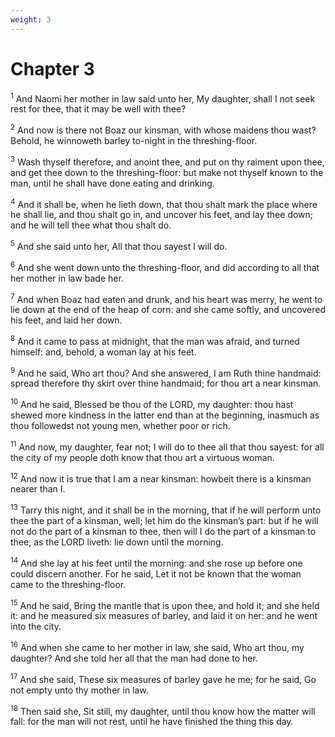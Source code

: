 ```yaml
---
weight: 3
---
```


# Chapter 3

<sup>1</sup> And Naomi her mother in law said unto her, My daughter, shall I not seek rest for thee, that it may be well with thee? 

<sup>2</sup> And now is there not Boaz our kinsman, with whose maidens thou wast? Behold, he winnoweth barley to-night in the threshing-floor. 

<sup>3</sup> Wash thyself therefore, and anoint thee, and put on thy raiment upon thee, and get thee down to the threshing-floor: but make not thyself known to the man, until he shall have done eating and drinking. 

<sup>4</sup> And it shall be, when he lieth down, that thou shalt mark the place where he shall lie, and thou shalt go in, and uncover his feet, and lay thee down; and he will tell thee what thou shalt do. 

<sup>5</sup> And she said unto her, All that thou sayest I will do. 

<sup>6</sup> And she went down unto the threshing-floor, and did according to all that her mother in law bade her. 

<sup>7</sup> And when Boaz had eaten and drunk, and his heart was merry, he went to lie down at the end of the heap of corn: and she came softly, and uncovered his feet, and laid her down. 

<sup>8</sup> And it came to pass at midnight, that the man was afraid, and turned himself: and, behold, a woman lay at his feet. 

<sup>9</sup> And he said, Who art thou? And she answered, I am Ruth thine handmaid: spread therefore thy skirt over thine handmaid; for thou art a near kinsman. 

<sup>10</sup> And he said, Blessed be thou of the LORD, my daughter: thou hast shewed more kindness in the latter end than at the beginning, inasmuch as thou followedst not young men, whether poor or rich. 

<sup>11</sup> And now, my daughter, fear not; I will do to thee all that thou sayest: for all the city of my people doth know that thou art a virtuous woman. 

<sup>12</sup> And now it is true that I am a near kinsman: howbeit there is a kinsman nearer than I. 

<sup>13</sup> Tarry this night, and it shall be in the morning, that if he will perform unto thee the part of a kinsman, well; let him do the kinsman’s part: but if he will not do the part of a kinsman to thee, then will I do the part of a kinsman to thee, as the LORD liveth: lie down until the morning. 

<sup>14</sup> And she lay at his feet until the morning: and she rose up before one could discern another. For he said, Let it not be known that the woman came to the threshing-floor. 

<sup>15</sup> And he said, Bring the mantle that is upon thee, and hold it; and she held it: and he measured six measures of barley, and laid it on her: and he went into the city. 

<sup>16</sup> And when she came to her mother in law, she said, Who art thou, my daughter? And she told her all that the man had done to her. 

<sup>17</sup> And she said, These six measures of barley gave he me; for he said, Go not empty unto thy mother in law. 

<sup>18</sup> Then said she, Sit still, my daughter, until thou know how the matter will fall: for the man will not rest, until he have finished the thing this day. 


